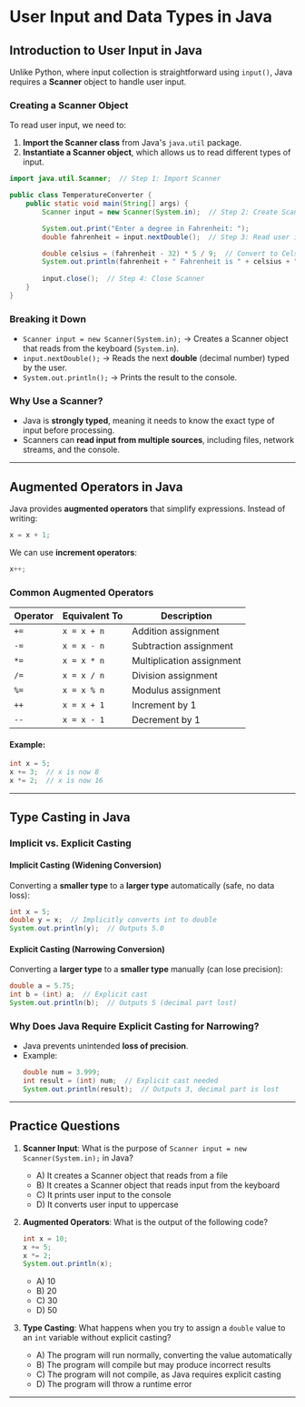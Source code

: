 # User Input and Data Types in Java

## Introduction to User Input in Java

Unlike Python, where input collection is straightforward using `input()`, Java requires a **Scanner** object to handle user input.

### Creating a Scanner Object
To read user input, we need to:

1. **Import the Scanner class** from Java's `java.util` package.
2. **Instantiate a Scanner object**, which allows us to read different types of input.

```java
import java.util.Scanner;  // Step 1: Import Scanner

public class TemperatureConverter {
    public static void main(String[] args) {
        Scanner input = new Scanner(System.in);  // Step 2: Create Scanner

        System.out.print("Enter a degree in Fahrenheit: ");
        double fahrenheit = input.nextDouble();  // Step 3: Read user input

        double celsius = (fahrenheit - 32) * 5 / 9;  // Convert to Celsius
        System.out.println(fahrenheit + " Fahrenheit is " + celsius + " Celsius");
        
        input.close();  // Step 4: Close Scanner
    }
}
```

### Breaking it Down
- `Scanner input = new Scanner(System.in);` → Creates a Scanner object that reads from the keyboard (`System.in`).
- `input.nextDouble();` → Reads the next **double** (decimal number) typed by the user.
- `System.out.println();` → Prints the result to the console.

### Why Use a Scanner?
- Java is **strongly typed**, meaning it needs to know the exact type of input before processing.
- Scanners can **read input from multiple sources**, including files, network streams, and the console.

---

## Augmented Operators in Java

Java provides **augmented operators** that simplify expressions. Instead of writing:

```java
x = x + 1;
```

We can use **increment operators**:

```java
x++;
```

### Common Augmented Operators

| Operator   | Equivalent To  | Description |
|------------|---------------|-------------|
| `+=`       | `x = x + n`   | Addition assignment |
| `-=`       | `x = x - n`   | Subtraction assignment |
| `*=`       | `x = x * n`   | Multiplication assignment |
| `/=`       | `x = x / n`   | Division assignment |
| `%=`       | `x = x % n`   | Modulus assignment |
| `++`       | `x = x + 1`   | Increment by 1 |
| `--`       | `x = x - 1`   | Decrement by 1 |

#### Example:
```java
int x = 5;
x += 3;  // x is now 8
x *= 2;  // x is now 16
```

---

## Type Casting in Java

### Implicit vs. Explicit Casting

#### **Implicit Casting (Widening Conversion)**
Converting a **smaller type** to a **larger type** automatically (safe, no data loss):

```java
int x = 5;
double y = x;  // Implicitly converts int to double
System.out.println(y);  // Outputs 5.0
```

#### **Explicit Casting (Narrowing Conversion)**
Converting a **larger type** to a **smaller type** manually (can lose precision):

```java
double a = 5.75;
int b = (int) a;  // Explicit cast
System.out.println(b);  // Outputs 5 (decimal part lost)
```

### Why Does Java Require Explicit Casting for Narrowing?
- Java prevents unintended **loss of precision**.
- Example:
  ```java
  double num = 3.999;
  int result = (int) num;  // Explicit cast needed
  System.out.println(result);  // Outputs 3, decimal part is lost
  ```

---

## Practice Questions

1. **Scanner Input**: What is the purpose of `Scanner input = new Scanner(System.in);` in Java?
    - A) It creates a Scanner object that reads from a file
    - B) It creates a Scanner object that reads input from the keyboard
    - C) It prints user input to the console
    - D) It converts user input to uppercase

2. **Augmented Operators**: What is the output of the following code?
   ```java
   int x = 10;
   x += 5;
   x *= 2;
   System.out.println(x);
   ```
    - A) 10
    - B) 20
    - C) 30
    - D) 50

3. **Type Casting**: What happens when you try to assign a `double` value to an `int` variable without explicit casting?
    - A) The program will run normally, converting the value automatically
    - B) The program will compile but may produce incorrect results
    - C) The program will not compile, as Java requires explicit casting
    - D) The program will throw a runtime error

---
